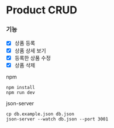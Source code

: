 # Product CRUD

### 기능
- [x] 상품 등록
- [x] 상품 상세 보기
- [x] 등록한 상품 수정
- [x] 상품 삭제

npm
```
npm install
npm run dev
```
json-server
```
cp db.example.json db.json
json-server --watch db.json --port 3001
```

